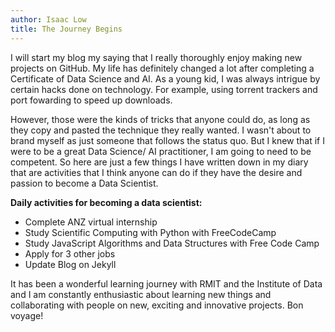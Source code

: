 ```yaml
---
author: Isaac Low
title: The Journey Begins
---
```


I will start my blog my saying that I really thoroughly enjoy making new projects on GitHub. My life has definitely
changed a lot after completing a Certificate of Data Science and AI. As a young kid, I was always intrigue by certain
hacks done on technology. For example, using torrent trackers and port fowarding to speed up downloads.

However, those were the kinds of tricks that anyone could do, as long as they copy and pasted the technique they really
wanted. I wasn't about to brand myself as just someone that follows the status quo. But I knew that if I were to be a
great Data Science/ AI practitioner, I am going to need to be competent. So here are just a few things I have written
down in my diary that are activities that I think anyone can do if they have the desire and passion to become a Data
Scientist.

**Daily activities for becoming a data scientist:**

- Complete ANZ virtual internship
- Study Scientific Computing with Python with FreeCodeCamp
- Study JavaScript Algorithms and Data Structures with Free Code Camp
- Apply for 3 other jobs
- Update Blog on Jekyll

It has been a wonderful learning journey with RMIT and the Institute of Data and I am constantly enthusiastic
about learning new things and collaborating with people on new, exciting and innovative
projects. Bon voyage!
